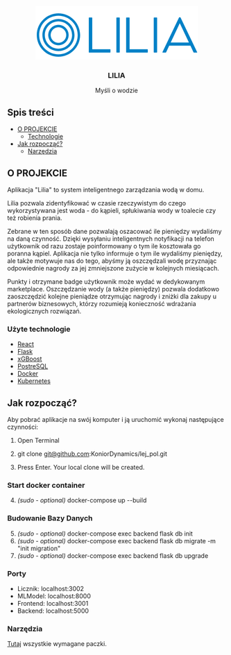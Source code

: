 
<!-- PROJECT LOGO -->
<br />
<p align="center">
  <a href="https://github.com/KoniorDynamics/lej_pol">
    <img src="images/lilia.png" alt="Logo" width="375" height="124">
  </a>

  <h3 align="center">LILIA</h3>

  <p align="center">Myśli o wodzie




<!-- Spis treści -->
## Spis treści

* [O PROJEKCIE](#o-projekcie)
  * [Technologie](#technologie)
* [Jak rozpocząć?](#jak-rozpocząć)
  * [Narzędzia](#narzędzia)




<!-- O PROJEKCIE -->
## O PROJEKCIE

Aplikacja "Lilia" to system inteligentnego zarządzania wodą w domu.

Lilia pozwala zidentyfikować w czasie rzeczywistym do czego wykorzystywana jest woda - do kąpieli, spłukiwania wody w toalecie czy też robienia prania.

Zebrane w ten sposób dane pozwalają oszacować ile pieniędzy wydaliśmy na daną czynność. Dzięki wysyłaniu inteligentnych notyfikacji na telefon użytkownik od razu zostaje poinformowany o tym ile kosztowała go poranna kąpiel. Aplikacja nie tylko informuje o tym ile wydaliśmy pieniędzy, ale także motywuje nas do tego, abyśmy ją oszczędzali wodę przyznając odpowiednie nagrody za jej zmniejszone zużycie w kolejnych miesiącach. 

Punkty i otrzymane badge użytkownik może wydać w dedykowanym marketplace. Oszczędzanie wody (a także pieniędzy) pozwala dodatkowo zaoszczędzić kolejne pieniądze otrzymując nagrody i zniżki dla zakupy u partnerów biznesowych, którzy rozumieją konieczność wdrażania ekologicznych rozwiązań. 


### Użyte technologie
* [React](https://reactjs.org/)
* [Flask](https://flask.palletsprojects.com/en/1.1.x/)
* [xGBoost](https://xgboost.readthedocs.io/en/latest/)
* [PostreSQL](https://www.postgresql.org/)
* [Docker](https://www.docker.com/)
* [Kubernetes](https://kubernetes.io/pl/)



<!-- JAK ROZPOCZĄĆ? -->
## Jak rozpocząć?

Aby pobrać aplikacje na swój komputer i ją uruchomić wykonaj następujące czynności:

1. Open Terminal

2. git clone git@github.com:KoniorDynamics/lej_pol.git

3. Press Enter. Your local clone will be created.

### Start docker container

4. _(sudo - optional)_ docker-compose up --build 


### Budowanie Bazy Danych

5. _(sudo - optional)_  docker-compose exec backend flask db init
6. _(sudo - optional)_  docker-compose exec backend flask db migrate -m "init migration"
7. _(sudo - optional)_  docker-compose exec backend flask db upgrade


### Porty

- Licznik: localhost:3002
- MLModel: localhost:8000
- Frontend: localhost:3001
- Backend: localhost:5000

### Narzędzia

[Tutaj](https://github.com/KoniorDynamics/lej_pol/blob/master/backend/requirements.txt) wszystkie wymagane paczki.



